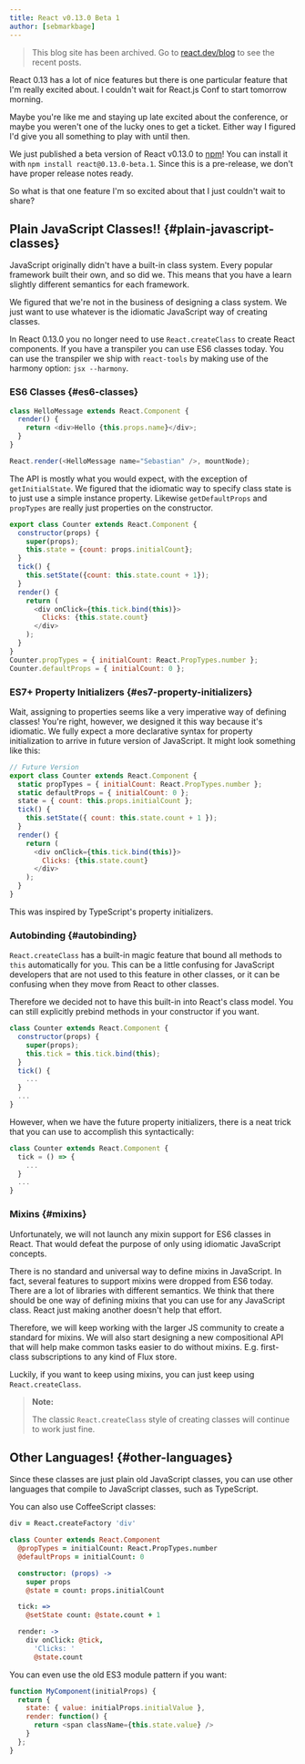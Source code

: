 ```yaml
---
title: React v0.13.0 Beta 1
author: [sebmarkbage]
---
```


<div class="scary">

> This blog site has been archived. Go to [react.dev/blog](https://es.react.dev/blog) to see the recent posts.

</div>

React 0.13 has a lot of nice features but there is one particular feature that I'm really excited about. I couldn't wait for React.js Conf to start tomorrow morning.

Maybe you're like me and staying up late excited about the conference, or maybe you weren't one of the lucky ones to get a ticket. Either way I figured I'd give you all something to play with until then.

We just published a beta version of React v0.13.0 to [npm](https://www.npmjs.com/package/react)! You can install it with `npm install react@0.13.0-beta.1`. Since this is a pre-release, we don't have proper release notes ready.

So what is that one feature I'm so excited about that I just couldn't wait to share?


## Plain JavaScript Classes!! {#plain-javascript-classes}

JavaScript originally didn't have a built-in class system. Every popular framework built their own, and so did we. This means that you have a learn slightly different semantics for each framework.

We figured that we're not in the business of designing a class system. We just want to use whatever is the idiomatic JavaScript way of creating classes.

In React 0.13.0 you no longer need to use `React.createClass` to create React components. If you have a transpiler you can use ES6 classes today. You can use the transpiler we ship with `react-tools` by making use of the harmony option: `jsx --harmony`.


### ES6 Classes {#es6-classes}

```javascript
class HelloMessage extends React.Component {
  render() {
    return <div>Hello {this.props.name}</div>;
  }
}

React.render(<HelloMessage name="Sebastian" />, mountNode);
```

The API is mostly what you would expect, with the exception of `getInitialState`. We figured that the idiomatic way to specify class state is to just use a simple instance property. Likewise `getDefaultProps` and `propTypes` are really just properties on the constructor.

```javascript
export class Counter extends React.Component {
  constructor(props) {
    super(props);
    this.state = {count: props.initialCount};
  }
  tick() {
    this.setState({count: this.state.count + 1});
  }
  render() {
    return (
      <div onClick={this.tick.bind(this)}>
        Clicks: {this.state.count}
      </div>
    );
  }
}
Counter.propTypes = { initialCount: React.PropTypes.number };
Counter.defaultProps = { initialCount: 0 };
```

### ES7+ Property Initializers {#es7-property-initializers}

Wait, assigning to properties seems like a very imperative way of defining classes! You're right, however, we designed it this way because it's idiomatic. We fully expect a more declarative syntax for property initialization to arrive in future version of JavaScript. It might look something like this:

```javascript
// Future Version
export class Counter extends React.Component {
  static propTypes = { initialCount: React.PropTypes.number };
  static defaultProps = { initialCount: 0 };
  state = { count: this.props.initialCount };
  tick() {
    this.setState({ count: this.state.count + 1 });
  }
  render() {
    return (
      <div onClick={this.tick.bind(this)}>
        Clicks: {this.state.count}
      </div>
    );
  }
}
```

This was inspired by TypeScript's property initializers.

### Autobinding {#autobinding}

`React.createClass` has a built-in magic feature that bound all methods to `this` automatically for you. This can be a little confusing for JavaScript developers that are not used to this feature in other classes, or it can be confusing when they move from React to other classes.

Therefore we decided not to have this built-in into React's class model. You can still explicitly prebind methods in your constructor if you want.

```javascript
class Counter extends React.Component {
  constructor(props) {
    super(props);
    this.tick = this.tick.bind(this);
  }
  tick() {
    ...
  }
  ...
}
```

However, when we have the future property initializers, there is a neat trick that you can use to accomplish this syntactically:

```javascript
class Counter extends React.Component {
  tick = () => {
    ...
  }
  ...
}
```

### Mixins {#mixins}

Unfortunately, we will not launch any mixin support for ES6 classes in React. That would defeat the purpose of only using idiomatic JavaScript concepts.

There is no standard and universal way to define mixins in JavaScript. In fact, several features to support mixins were dropped from ES6 today. There are a lot of libraries with different semantics. We think that there should be one way of defining mixins that you can use for any JavaScript class. React just making another doesn't help that effort.

Therefore, we will keep working with the larger JS community to create a standard for mixins. We will also start designing a new compositional API that will help make common tasks easier to do without mixins. E.g. first-class subscriptions to any kind of Flux store.

Luckily, if you want to keep using mixins, you can just keep using `React.createClass`.

> **Note:**
>
> The classic `React.createClass` style of creating classes will continue to work just fine.

## Other Languages! {#other-languages}

Since these classes are just plain old JavaScript classes, you can use other languages that compile to JavaScript classes, such as TypeScript.

You can also use CoffeeScript classes:

```coffeescript
div = React.createFactory 'div'

class Counter extends React.Component
  @propTypes = initialCount: React.PropTypes.number
  @defaultProps = initialCount: 0

  constructor: (props) ->
    super props
    @state = count: props.initialCount

  tick: =>
    @setState count: @state.count + 1

  render: ->
    div onClick: @tick,
      'Clicks: '
      @state.count
```

You can even use the old ES3 module pattern if you want:

```javascript
function MyComponent(initialProps) {
  return {
    state: { value: initialProps.initialValue },
    render: function() {
      return <span className={this.state.value} />
    }
  };
}
```
